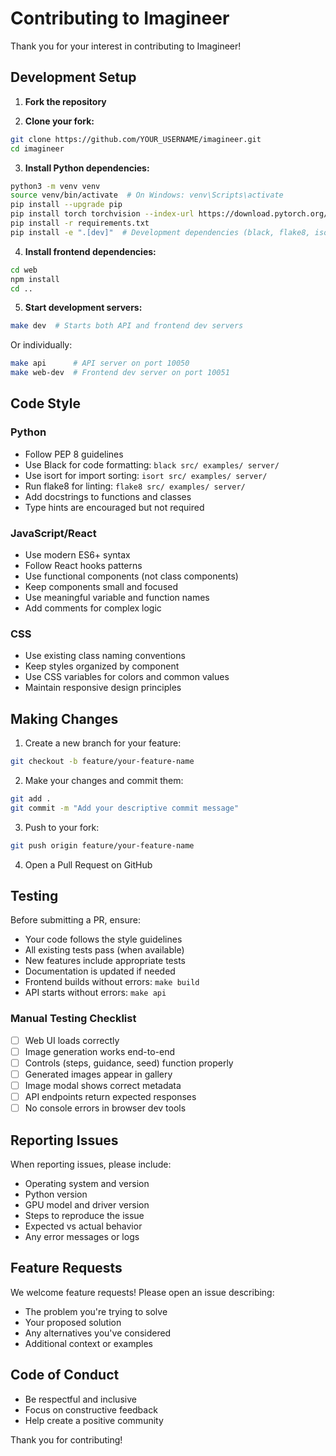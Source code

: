 # Contributing to Imagineer

Thank you for your interest in contributing to Imagineer!

## Development Setup

1. **Fork the repository**

2. **Clone your fork:**
```bash
git clone https://github.com/YOUR_USERNAME/imagineer.git
cd imagineer
```

3. **Install Python dependencies:**
```bash
python3 -m venv venv
source venv/bin/activate  # On Windows: venv\Scripts\activate
pip install --upgrade pip
pip install torch torchvision --index-url https://download.pytorch.org/whl/cu121
pip install -r requirements.txt
pip install -e ".[dev]"  # Development dependencies (black, flake8, isort, pytest)
```

4. **Install frontend dependencies:**
```bash
cd web
npm install
cd ..
```

5. **Start development servers:**
```bash
make dev  # Starts both API and frontend dev servers
```

Or individually:
```bash
make api      # API server on port 10050
make web-dev  # Frontend dev server on port 10051
```

## Code Style

### Python
- Follow PEP 8 guidelines
- Use Black for code formatting: `black src/ examples/ server/`
- Use isort for import sorting: `isort src/ examples/ server/`
- Run flake8 for linting: `flake8 src/ examples/ server/`
- Add docstrings to functions and classes
- Type hints are encouraged but not required

### JavaScript/React
- Use modern ES6+ syntax
- Follow React hooks patterns
- Use functional components (not class components)
- Keep components small and focused
- Use meaningful variable and function names
- Add comments for complex logic

### CSS
- Use existing class naming conventions
- Keep styles organized by component
- Use CSS variables for colors and common values
- Maintain responsive design principles

## Making Changes

1. Create a new branch for your feature:
```bash
git checkout -b feature/your-feature-name
```

2. Make your changes and commit them:
```bash
git add .
git commit -m "Add your descriptive commit message"
```

3. Push to your fork:
```bash
git push origin feature/your-feature-name
```

4. Open a Pull Request on GitHub

## Testing

Before submitting a PR, ensure:
- Your code follows the style guidelines
- All existing tests pass (when available)
- New features include appropriate tests
- Documentation is updated if needed
- Frontend builds without errors: `make build`
- API starts without errors: `make api`

### Manual Testing Checklist
- [ ] Web UI loads correctly
- [ ] Image generation works end-to-end
- [ ] Controls (steps, guidance, seed) function properly
- [ ] Generated images appear in gallery
- [ ] Image modal shows correct metadata
- [ ] API endpoints return expected responses
- [ ] No console errors in browser dev tools

## Reporting Issues

When reporting issues, please include:
- Operating system and version
- Python version
- GPU model and driver version
- Steps to reproduce the issue
- Expected vs actual behavior
- Any error messages or logs

## Feature Requests

We welcome feature requests! Please open an issue describing:
- The problem you're trying to solve
- Your proposed solution
- Any alternatives you've considered
- Additional context or examples

## Code of Conduct

- Be respectful and inclusive
- Focus on constructive feedback
- Help create a positive community

Thank you for contributing!
